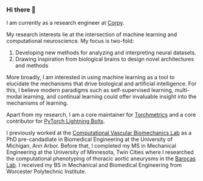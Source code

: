 ### Hi there 👋

I am currently as a research engineer at [Corpy](https://corpy.co.jp).

My research interests lie at the intersection of machine learning and computational neuroscience. My focus is two-fold:
1) Developing new methods for analyzing and interpreting neural datasets.
2) Drawing inspiration from biological brains to design novel architectures and methods

More broadly, I am interested in using machine learning as a tool to elucidate the mechanisms that drive biological and artificial intelligence. For this, I believe modern paradigms such as self-supervised learning, multi-modal learning, and continual learning could offer invaluable insight into the mechanisms of learning.

Apart from my research, I am a core maintainer for [Torchmetrics](https://github.com/Lightning-AI/torchmetrics) and a core contributor for [PyTorch Lightning Bolts](https://github.com/Lightning-AI/lightning-bolts).

I previously worked at the [Computational Vascular Biomechanics Lab](https://bloodflow.engin.umich.edu/) as a PhD pre-candadiate in Biomedical Engineering at the University of Michigan, Ann Arbor. Before that, I completed my MS in Mechanical Engineering at the University of Minnesota, Twin Cities where I researched the computational phenotyping of thoracic aortic aneurysms in the [Barocas Lab](https://sites.google.com/a/umn.edu/barocas/home). I received my BS in Mechanical and Biomedical Engineering from Worcester Polytechnic Institute.
